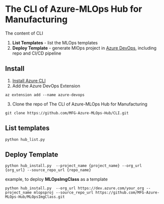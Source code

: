 # The CLI of Azure-MLOps Hub for Manufacturing

The content of CLI
1. **List Templates** - list the MLOps templates
2. **Deploy Template** - generate MlOps project in [Azure DevOps](http://dev.azure.com), including repo and CI/CD pipeline

## Install
1. [Install Azure CLI](https://docs.microsoft.com/en-us/cli/azure/install-azure-cli)
2. Add the Azure DevOps Extension
```
az extension add --name azure-devops
```
3. Clone the repo of The CLI of Azure-MLOps Hub for Manufacturing
``` shell
git clone https://github.com/MFG-Azure-MLOps-Hub/CLI.git
```

## List templates

```
python hub_list.py
```

## Deploy Template

```
python hub_install.py  --project_name {project_name} --org_url {org_url} --source_repo_url {repo_name}
```
example, to deploy **MLOpsImgClass** as a template

```
python hub_install.py  --org_url https://dev.azure.com/your_org --project_name mlopsproj --source_repo_url https://github.com/MFG-Azure-MLOps-Hub/MLOpsImgClass.git
```
